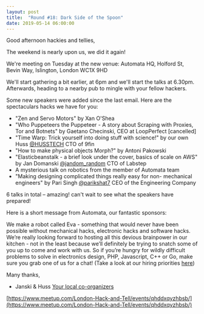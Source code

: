```yaml
---
layout: post
title:  "Round #18: Dark Side of the Spoon"
date: 2019-05-14 06:00:00
---
```


Good afternoon hackies and tellies,

The weekend is nearly upon us, we did it again!

We're meeting on Tuesday at the new venue: Automata HQ, Holford St, Bevin Way, Islington, London WC1X 9HD

We'll start gathering a bit earlier, at 6pm and we'll start the talks at 6.30pm.
Afterwards, heading to a nearby pub to mingle with your fellow hackers.

Some new speakers were added since the last email. Here are the spectaculars hacks we have for you:
- "Zen and Servo Motors" by Xan O'Shea
- "Who Puppeteers the Puppeteer - A story about Scraping with Proxies, Tor and Botnets" by Gaetano Checinski, CEO at LoopPerfect [cancelled]
- "Time Warp: Trick yourself into doing stuff with science!" by our own Huss [@HUSSTECH](https://twitter.com/HUSSTECH) CTO of 9fin
- "How to make physical objects Morph?" by Antoni Pakowski
- "Elasticbeanstalk - a brief look under the cover, basics of scale on AWS" by Jan Domanski [@jandom_random](https://twitter.com/jandom_random) CTO of Labstep
- A mysterious talk on robotics from the member of Automata team
- "Making designing complicated things really easy for non- mechanical engineers" by Pari Singh [@parikshat7](https://twitter.com/parikshat7) CEO of the Engineering Company

6 talks in total – amazing! can't wait to see what the speakers have prepared!

Here is a short message from Automata, our fantastic sponsors:

We make a robot called Eva - something that would never have been possible without mechanical hacks, electronic hacks and software hacks. We’re really looking forward to hosting all this devious brainpower in our kitchen - not in the least because we’ll definitely be trying to snatch some of you up to come and work with us. So if you’re hungry for wildly difficult problems to solve in electronics design, PHP, Javascript, C++ or Go, make sure you grab one of us for a chat! (Take a look at our hiring priorities [here](https://automata.tech/careers/))

Many thanks,

- Janski & Huss
[Your local co-organizers](https://twitter.com/LndHackAndTell)

[https://www.meetup.com/London-Hack-and-Tell/events/qhddxqyzhbsb/](https://www.meetup.com/London-Hack-and-Tell/events/qhddxqyzhbsb/)
